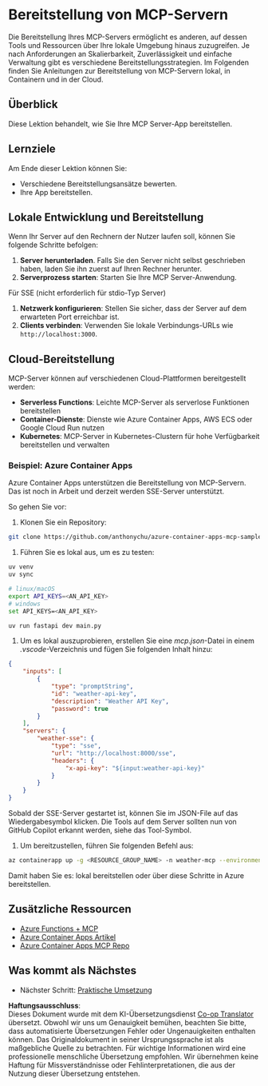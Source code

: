 <!--
CO_OP_TRANSLATOR_METADATA:
{
  "original_hash": "1d9dc83260576b76f272d330ed93c51f",
  "translation_date": "2025-07-13T22:05:44+00:00",
  "source_file": "03-GettingStarted/09-deployment/README.md",
  "language_code": "de"
}
-->
# Bereitstellung von MCP-Servern

Die Bereitstellung Ihres MCP-Servers ermöglicht es anderen, auf dessen Tools und Ressourcen über Ihre lokale Umgebung hinaus zuzugreifen. Je nach Anforderungen an Skalierbarkeit, Zuverlässigkeit und einfache Verwaltung gibt es verschiedene Bereitstellungsstrategien. Im Folgenden finden Sie Anleitungen zur Bereitstellung von MCP-Servern lokal, in Containern und in der Cloud.

## Überblick

Diese Lektion behandelt, wie Sie Ihre MCP Server-App bereitstellen.

## Lernziele

Am Ende dieser Lektion können Sie:

- Verschiedene Bereitstellungsansätze bewerten.
- Ihre App bereitstellen.

## Lokale Entwicklung und Bereitstellung

Wenn Ihr Server auf den Rechnern der Nutzer laufen soll, können Sie folgende Schritte befolgen:

1. **Server herunterladen**. Falls Sie den Server nicht selbst geschrieben haben, laden Sie ihn zuerst auf Ihren Rechner herunter.  
1. **Serverprozess starten**: Starten Sie Ihre MCP Server-Anwendung.

Für SSE (nicht erforderlich für stdio-Typ Server)

1. **Netzwerk konfigurieren**: Stellen Sie sicher, dass der Server auf dem erwarteten Port erreichbar ist.  
1. **Clients verbinden**: Verwenden Sie lokale Verbindungs-URLs wie `http://localhost:3000`.

## Cloud-Bereitstellung

MCP-Server können auf verschiedenen Cloud-Plattformen bereitgestellt werden:

- **Serverless Functions**: Leichte MCP-Server als serverlose Funktionen bereitstellen  
- **Container-Dienste**: Dienste wie Azure Container Apps, AWS ECS oder Google Cloud Run nutzen  
- **Kubernetes**: MCP-Server in Kubernetes-Clustern für hohe Verfügbarkeit bereitstellen und verwalten

### Beispiel: Azure Container Apps

Azure Container Apps unterstützen die Bereitstellung von MCP-Servern. Das ist noch in Arbeit und derzeit werden SSE-Server unterstützt.

So gehen Sie vor:

1. Klonen Sie ein Repository:

  ```sh
  git clone https://github.com/anthonychu/azure-container-apps-mcp-sample.git
  ```

1. Führen Sie es lokal aus, um es zu testen:

  ```sh
  uv venv
  uv sync

  # linux/macOS
  export API_KEYS=<AN_API_KEY>
  # windows
  set API_KEYS=<AN_API_KEY>

  uv run fastapi dev main.py
  ```

1. Um es lokal auszuprobieren, erstellen Sie eine *mcp.json*-Datei in einem *.vscode*-Verzeichnis und fügen Sie folgenden Inhalt hinzu:

  ```json
  {
      "inputs": [
          {
              "type": "promptString",
              "id": "weather-api-key",
              "description": "Weather API Key",
              "password": true
          }
      ],
      "servers": {
          "weather-sse": {
              "type": "sse",
              "url": "http://localhost:8000/sse",
              "headers": {
                  "x-api-key": "${input:weather-api-key}"
              }
          }
      }
  }
  ```

  Sobald der SSE-Server gestartet ist, können Sie im JSON-File auf das Wiedergabesymbol klicken. Die Tools auf dem Server sollten nun von GitHub Copilot erkannt werden, siehe das Tool-Symbol.

1. Um bereitzustellen, führen Sie folgenden Befehl aus:

  ```sh
  az containerapp up -g <RESOURCE_GROUP_NAME> -n weather-mcp --environment mcp -l westus --env-vars API_KEYS=<AN_API_KEY> --source .
  ```

Damit haben Sie es: lokal bereitstellen oder über diese Schritte in Azure bereitstellen.

## Zusätzliche Ressourcen

- [Azure Functions + MCP](https://learn.microsoft.com/en-us/samples/azure-samples/remote-mcp-functions-dotnet/remote-mcp-functions-dotnet/)  
- [Azure Container Apps Artikel](https://techcommunity.microsoft.com/blog/appsonazureblog/host-remote-mcp-servers-in-azure-container-apps/4403550)  
- [Azure Container Apps MCP Repo](https://github.com/anthonychu/azure-container-apps-mcp-sample)  


## Was kommt als Nächstes

- Nächster Schritt: [Praktische Umsetzung](../../04-PracticalImplementation/README.md)

**Haftungsausschluss**:  
Dieses Dokument wurde mit dem KI-Übersetzungsdienst [Co-op Translator](https://github.com/Azure/co-op-translator) übersetzt. Obwohl wir uns um Genauigkeit bemühen, beachten Sie bitte, dass automatisierte Übersetzungen Fehler oder Ungenauigkeiten enthalten können. Das Originaldokument in seiner Ursprungssprache ist als maßgebliche Quelle zu betrachten. Für wichtige Informationen wird eine professionelle menschliche Übersetzung empfohlen. Wir übernehmen keine Haftung für Missverständnisse oder Fehlinterpretationen, die aus der Nutzung dieser Übersetzung entstehen.